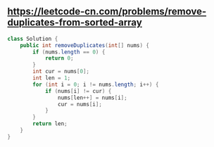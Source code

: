 ## https://leetcode-cn.com/problems/remove-duplicates-from-sorted-array

```java
class Solution {
    public int removeDuplicates(int[] nums) {
        if (nums.length == 0) {
            return 0;
        }
        int cur = nums[0];
        int len = 1;
        for (int i = 0; i != nums.length; i++) {
            if (nums[i] != cur) {
                nums[len++] = nums[i];
                cur = nums[i];
            }
        }
        return len; 
    }
}
```